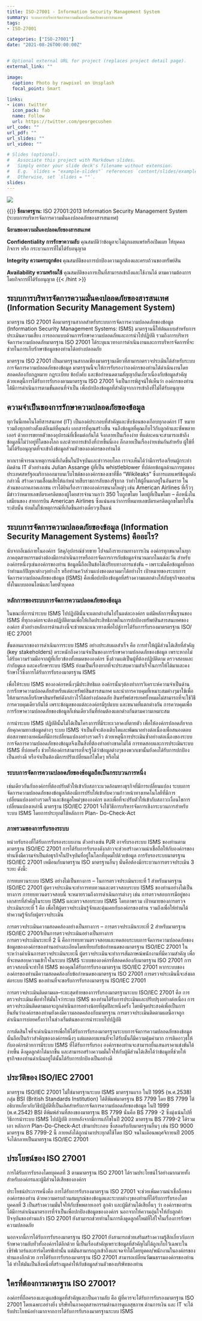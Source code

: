 ```yaml
---
title: ISO-27001 - Information Security Management System
summary: ระบบการบริหารจัดการความมั่นคงปลอดภัยของสารสนเทศ
tags:
- ISO-27001

categories: ["ISO-27001"]
date: "2021-08-26T00:00:00Z"


# Optional external URL for project (replaces project detail page).
external_link: ""

image:
  caption: Photo by rawpixel on Unsplash
  focal_point: Smart

links:
- icon: twitter
  icon_pack: fab
  name: Follow
  url: https://twitter.com/georgecushen
url_code: ""
url_pdf: ""
url_slides: ""
url_video: ""

# Slides (optional).
#   Associate this project with Markdown slides.
#   Simply enter your slide deck's filename without extension.
#   E.g. `slides = "example-slides"` references `content/slides/example-slides.md`.
#   Otherwise, set `slides = ""`.
slides: 
---
```

![](featured.png)

{{<hint success>}}
**ชื่อมาตรฐาน:** ISO 27001:2013 Information Security Management System (ระบบการบริหารจัดการความมั่นคงปลอดภัยของสารสนเทศ)

**นิยามของความมั่นคงปลอดภัยของสารสนเทศ**

**Confidentiality การรักษาความลับ**
คุณสมบัติว่าข้อมูลจะไม่ถูกเผยแพร่หรือเปิดเผย
ให้บุคคล กิจการ หรือ กระบวนการที่ไม่ได้รับอนุญาต

**Integrity ความครบถูกต้อง**
คุณสมบัติของการปกป้องความถูกต้องและครบถ้วนของทรัพย์สิน

**Availability ความพร้อมใช้**
คุณสมบัติของการเป็นที่สามารถเข้าถึงและใช้งานได้
ตามความต้องการ โดยกิจการที่ได้รับอนุญาต
{{< /hint >}}
## ระบบการบริหารจัดการความมั่นคงปลอดภัยของสารสนเทศ (Information Security Management System)

มาตรฐาน ISO 27001 คือมาตรฐานสากลสำหรับระบบการจัดการความปลอดภัยของข้อมูล (Information Security Management Systems: ISMS) มาตรฐานนี้ให้ต้นแบบสำหรับการประเมินความเสี่ยง การออกแบบด้านการรักษาความปลอดภัยและการนำไปปฏิบัติ รวมถึงการบริหารจัดการความปลอดภัยมาตรฐาน ISO 27001 ได้ระบุแนวทางการดำเนินงานและการบริหารจัดการที่จะช่วยในการเก็บรักษาข้อมูลของท่านได้อย่างปลอดภัย

มาตรฐาน ISO 27001 เป็นมาตรฐานสากลเพียงมาตรฐานเดียวที่สามารถตรวจประเมินได้สำหรับระบบการจัดการความปลอดภัยของข้อมูล มาตรฐานนี้จะให้การรับรองว่าองค์กรของท่านได้ดำเนินงานโดยสอดคล้องกับกฎหมาย กฎระเบียบ ข้อบังคับ และข้อกำหนดตามสัญญาอันเกี่ยวเนื่องกับข้อมูลสำคัญ ด้วยเหตุนี้การได้รับการรับรองตามมาตรฐาน ISO 27001 จึงเป็นการพิสูจน์ให้เห็นว่า องค์กรของท่านได้มีการดำเนินการตามขั้นตอนที่จำเป็น เพื่อปกป้องข้อมูลที่สำคัญจากการเข้าถึงที่ไม่ได้รับอนุญาต



## ความจำเป็นของการรักษาความปลอดภัยของข้อมูล

ทุกวันนี้เทคโนโลยีสารสนเทศ (IT) เป็นองค์ประกอบที่สำคัญและซับซ้อนของเกือบทุกองค์กร IT หมายรวมถึงทุกอย่างตั้งแต่อีเมล์ที่คุณส่ง เอกสารที่คุณสร้างขึ้น จนถึงข้อมูลที่คุณเก็บไว้กับลูกค้าและซัพพลายเออร์ ด้วยการขยายตัวของอุปกรณ์ที่เชื่อมต่อกันได้ จึงกลายเป็นเรื่องง่าย ที่แต่ละคนจะสามารถเข้าถึงข้อมูลนี้ไม่ว่าอยู่ที่ใดของโลก และด้วยการเข้าถึงที่ง่ายขึ้นนี่เอง ก็กลายเป็นเรื่องง่ายเช่นกันสำหรับ ผู้ใช้ที่ไม่ได้รับอนุญาตที่จะเข้าถึงข้อมูลส่วนตัวขององค์กรของท่านได้

หากเราพิจารณาเหตุการณ์ที่เกิดขึ้นในปัจจุบันและข่าวรอบโลก เราจะเห็นได้ว่ามีการร้องเรียนผู้กระทำผิดด้าน IT ตัวอย่างเช่น Julian Assange ผู้ที่เป็น whistleblower ที่ปล่อยข้อมูลด้านการทูตของประเทศสหรัฐอเมริกาออกมาบนเว็บไซต์ขององค์กรของเขาที่ชื่อ “Wikileaks” ซึ่งการเผยแพร่ข้อมูลดังกล่าวนี้ สร้างความเสื่อมเสียให้แก่หน่วยสืบราชการลับของรัฐบาล ว่าทำให้ผู้อื่นตกอยู่ในอันตราย ในส่วนของภาคภาคเอกชน เราได้ยินเรื่องราวขององค์กรขนาดใหญ่ๆ เช่น American Airlines ที่เร็วๆ มีข่าวว่าหมายเลขบัตรเครดิตของผู้โดยสารจำนวนกว่า 350 ใบถูกขโมย โดยผู้ที่เป็นขโมย – คือหนึ่งในเสมียนของ สายการบิน American Airlines ซึ่งแน่นอนว่าการที่หมายเลขบัตรเครดิตถูกขโมยไปในระดับนั้น ย่อมไม่ใช่เหตุการณ์ที่เกิดขึ้นอย่างเดี่ยวๆเป็นแน่

## **ระบบการจัดการความปลอดภัยของข้อมูล (Information Security Management Systems) คืออะไร?**

นับจากอีเมล์ภายในองค์กร วัสดุ/อุปกรณ์ช่วยขาย ไปจนถึงรายงานทางการเงิน องค์กรทุกขนาดในทุกภาคอุตสาหกรรมต่างต้องมีการดำเนินการหรือการจัดการการกับข้อมูลจำนวนมากในแต่ละวัน สำหรับองค์กรหนึ่งๆเช่นองค์กรของท่าน ข้อมูลนี้ถือเป็นข้อได้เปรียบทางการแข่งขัน – เพราะมันคือข้อมูลที่บอกว่าท่านแก้ปัญหาต่างๆอย่างไร หรือท่านคว้าส่วนแบ่งของตลาดมาได้อย่างไร เป้าหมายของระบบการจัดการความปลอดภัยของข้อมูล (ISMS) คือเพื่อปกป้องข้อมูลที่สร้างความแตกต่างให้กับธุรกิจของท่าน ทั้งในแบบออนไลน์และโดยตัวบุคคล

### **หลักการของระบบการจัดการความปลอดภัยของข้อมูล**

ในขณะที่การนำระบบ ISMS ไปปฏิบัตินั้นจะแตกต่างกันไปในแต่ละองค์กร แต่มีหลักการพื้นฐานของ ISMS ที่ทุกองค์กรจะต้องปฏิบัติตามเพื่อให้เกิดประสิทธิภาพในการปกป้องทรัพย์สินสารสนเทศขององค์กร ตัวอย่างหลักการด้านล่างนี้จะช่วยแนะแนวทางเพื่อไปสู่การได้รับการรับรองมาตรตรฐาน ISO/ IEC 27001

ขั้นตอนแรกของการดำเนินการระบบ ISMS อย่างประสบผลสำเร็จ คือ การทำให้ผู้มีส่วนได้เสียที่สำคัญ (key stakeholders) ตระหนักถึงความจำเป็นของการรักษาความปลอดภัยของข้อมูล เพราะหากไม่ได้รับความร่วมมือจากผู้ที่เกี่ยวข้องทั้งหมดขององค์กร ซึ่งล้วนแต่เป็นผู้ที่ต้องปฏิบัติตาม ตรวจสอบและกำกับดูแล และคงรักษาระบบ ISMS ย่อมเป็นเรื่องยากที่จะประสบความสำเร็จในการให้ได้มาและคงรักษาไว้ซึ่งการได้รับการรับรองมาตรฐาน ISMS

เพื่อให้ระบบ ISMS ขององค์กรหนึ่งๆมีประสิทธิผล องค์กรนั้นๆต้องทำการวิเคราะห์ความจำเป็นด้านการรักษาความปลอดภัยสำหรับแต่ละทรัพย์สินสารสนเทศ และนำการควบคุมที่เหมาะสมต่างๆมาใช้เพื่อให้สามารถเก็บรักษาสินทรัพย์ดังกล่าวไว้ได้อย่างปลอดภัย สินทรัพย์สารเทศทั้งหมดไม่สามารถที่จะใช้วิธีการควบคุมเดียวกันได้ เพราะข้อมูลของแต่ละองค์กรมีรูปแบบ และขนาดที่แตกต่างกัน การควบคุมเพื่อการรักษาความปลอดภัยของข้อมูลก็เช่นเดียวกันที่ย่อมต้องแตกต่างกันตามความเหมาะสม

การนำระบบ ISMS ปฏิบัตินั้นไม่ได้เป็นโครงการที่มีระยะเวลาคงที่ตายตัว เพื่อให้องค์กรปลอดภัยจากภัยคุกคามทางข้อมูลต่างๆ ระบบ ISMS จำเป็นที่จะต้องเติบโตและพัฒนาอย่างต่อเนื่องเพื่อสนองตอบต่อสภาพทางเทคนิคที่มีการเปลี่ยนแปลงอย่างรวดเร็ว ด้วยเหตุนี้การประเมินซ้ำอย่างต่อเนื่องของระบบการจัดการความปลอดภัยของข้อมูลจึงเป็นสิ่งที่ต้องทำอย่างขาดไม่ได้ การทดสอบและการประเมินระบบ ISMS ที่บ่อยครั้ง ช่วยให้องค์กรสามารถที่จะรู้ได้ว่าข้อมูลต่างๆของพวกเขานั้นยังคงได้รับการปกป้องเป็นอย่างดี หรือจำเป็นต้องมีการปรับเปลี่ยนแก้ไขใดๆ หรือไม่

### **ระบบการจัดการความปลอดภัยของข้อมูลถือเป็นกระบวนการหนึ่ง**

เช่นเดียวกันกับองค์กรที่ต้องปรับตัวให้เข้ากับสภาวะแวดล้อมทางธุรกิจที่มีการเปลี่ยนแปลง ระบบการจัดการความปลอดภัยของข้อมูลก็ต้องมีการปรับให้เข้ากับความก้าวหน้าทางเทคโนโลยีที่มีการเปลี่ยนแปลงอย่างรวดเร็วและข้อมูลใหม่ๆขององค์กร และเพื่อที่จะปรับตัวให้เข้ากับสภาวะเงื่อนไขการเปลี่ยนแปลงเหล่านี้ มาตรฐาน ISO/IEC 27001 จึงใช้วิธีการบริหารจัดการเชิงกระบวนการสำหรับระบบ ISMS โดยการประยุกต์ใช้หลักการ Plan- Do-Check-Act

### **ภาพรวมของการรับรองระบบ**

หน่วยรับรองที่ได้รับการรับรองระบบงาน ตัวอย่างเช่น PJR อาจรับรองระบบ ISMS ของท่านตามมาตรฐาน ISO/IEC 27001 การได้รับการรับรองดังกล่าวจะช่วยสร้างความน่าเชื่อถือให้กับองค์กรของท่านซึ่งมีความจำเป็นต่อธุรกิจในปัจจุบันที่อยู่ในโลกที่อุดมไปด้วยข้อมูล การรับรองระบบมาตรฐาน ISO/IEC 27001 เหมือนกับมาตรฐาน ISO มาตรฐานอื่นๆ นั่นคือต้องมีกระบวนการตรวจประเมิน 3 ระยะ ดังนี้:

การทบทวนระบบ ISMS อย่างไม่เป็นทางการ – ในการตรวจประเมินระยะที่ 1 สำหรับมาตรฐาน ISO/IEC 27001 ผู้ตรวจประเมินจะทำการทบทวนและตรวจสอบระบบ ISMS ของท่านอย่างไม่เป็นทางการ การทบทวนตรวจสอบนี้ จะหมายรวมถึงการดำเนินการต่างๆ เช่น การตรวจสอบการมีอยู่ของเอกสารที่สำคัญในระบบ ISMS และตรวจสอบระบบ ISMS โดยภาพรวม เป้าหมายของการตรวจประเมินระยะที่ 1 คือ เพื่อให้ผู้ตรวจประเมินรู้จักและคุ้นเคยกับองค์กรของท่าน รวมถึงเพื่อให้ท่านได้ทำความรู้จักกับผู้ตรวจประเมิน

การตรวจประเมินความสอดคล้องอย่างเป็นทางการ – การตรวจประเมินระยะที่ 2 สำหรับมาตรฐาน ISO/IEC 27001เป็นการตรวจประเมินอย่างเป็นทางการ  
การตรวจประเมินระยะที่ 2 นี้ คือการทบทวนตรวจสอบและทดสอบระบบการจัดการความปลอดภัยของข้อมูลขององค์กรของท่านอย่างละเอียดโดยเทียบกับข้อกำหนดของมาตรฐาน ISO/IEC 27001 ในระหว่างดำเนินการตรวจประเมินระยะนี้ ผู้ตรวจประเมินจะทำการสัมภาษณ์พนักงานที่มีความสำคัญ เพื่อที่จะทดสอบความเข้าใจในระบบ ISMS ระบบขององค์กรที่สอดคล้องกับมาตรฐาน ISO 27001 การตรวจสอบนี้จะทำให้ ISMS ของคุณได้รับการรับรองมาตรฐาน ISO/IEC 27001 หากระบบขององค์กรของท่านมีความสอดคล้องกับข้อกำหนดของมาตรฐาน ISO 27001 การตรวจประเมินนี้จะส่งผลต่อระบบ ISMS ของท่านที่จะขอรับการรับรองมาตรฐาน ISO/IEC 27001

การตรวจประเมินติดตามผล–ระยะสุดท้ายของการรับรองมาตรฐานระบบ ISO/IEC 27001 คือ การตรวจประเมินเพื่อทำให้มั่นใจว่าระบบ ISMS ของท่านได้รับการประเมินและปรับปรุงอย่างต่อเนื่อง การตรวจประเมินติดตามผลจะถูกดำเนินการอย่างน้อยที่สุดปีละหนึ่งครั้ง โดยมีจุดประสงค์เพื่อเป็นการยืนยันว่าองค์กรของท่านยังคงมีความลอดคล้องกับมาตรฐาน การตรวจประเมินติดตามผลนี้อาจถูกดำเนินการบ่อยครั้งกว่าในช่วงเริ่มต้นของการนำระบบไปปฏิบัติ

การตัดสินใจที่จะดำเนินการเพื่อให้ได้รับการรับรองมาตรฐานระบบการจัดการความปลอดภัยของข้อมูลนั้นถือเป็นก้าวสำคัญขององค์กรหนึ่งๆ แต่ผลตอบแทนที่จะได้รับนั้นก็มีความคุ้มค่ามาก การติดอาวุธให้กับองค์กรด้วยการมีระบบ ISMS ที่ได้รับการรับรอง องค์กรของท่านจะสามารถยื่นเสนอราคาแข่งขันได้ง่ายขึ้น ดึงดูดลูกค้าได้มากขึ้น และสามารถสร้างความมั่นใจให้กับผู้มีส่วนได้เสียได้ว่าข้อมูลที่ช่วยให้ธุรกิจของท่านดำเนินอยู่ได้นั้นได้รับการปกป้องเป็นอย่างดี

## **ประวัติของ ISO/IEC 27001**

มาตรฐาน ISO/IEC 27001 ไม่ใช่มาตรฐานระบบ ISMS มาตรฐานแรก ในปี 1995 (พ.ศ.2538) กลุ่ม BSI (British Standards Institution) ได้ตีพิมพ์มาตรฐาน BS 7799 โดย BS 7799 ได้อธิบายเกี่ยวกับวิธีปฏิบัติที่เป็นเลิศสำหรับการจัดการความปลอดภัยของข้อมูล ในปี 1999 (พ.ศ.2542) BSI ตีพิมพ์ส่วนที่สองของมาตรฐาน BS 7799 นั่นคือ BS 7799 -2 ซึ่งมุ่งเน้นไปที่วิธีการนำระบบ ISMS ไปปฏิบัติ ภายหลังจากมีการแก้ไขในปี 2002 มาตรฐาน BS 7799-2 ได้รวมเอา หลักการ Plan-Do-Check-Act เข้ามาประกอบ ซึ่งสอดรับกับมาตรฐานอื่นๆ เช่น ISO 9000 มาตรฐาน BS 7799-2 นี้ ภายหลังได้ถูกนำมาประยุกต์ใช้โดย ISO จนในเดือนพฤศจิกายนปี 2005 จึงได้กลายเป็นมาตรฐาน ISO/IEC 27001

## ประโยชน์ของ ISO 27001

การได้รับการรับรองโดยบุคคลที่ 3 ตามมาตรฐาน ISO 27001 ได้รวมประโยชน์ไว้อย่างมากมายทั้งสำหรับองค์กรและผู้มีส่วนได้เสียขององค์กร

ประโยชน์ประการหนึ่งคือ การได้รับการรับรองมาตรฐาน ISO 27001 จะช่วยเพิ่มความน่าเชื่อถือขององค์กรของท่าน ด้วยความครบถ้วนสมบูรณ์ของข้อมูลและระบบต่างๆของท่านที่ได้รับการรับรองโดยบุคคลที่ 3 เป็นสร้างความมั่นใจให้กับซัพพลายเออร์ ลูกค้า และผู้มีส่วนได้เสียอื่นๆ ว่า องค์กรของท่านได้มีการดำเนินมาตรการที่จำเป็นเพื่อปกป้องข้อมูลขององค์กร นอกจากให้ความอุ่นใจให้กับลูกค้าปัจจุบันของท่านแล้ว ISO 27001 ยังสามารถช่วยท่านในการดึงดูดลูกค้ใหม่ที่ใส่ใจในเรื่องการรักษาความปลอดภัย

นอกจากนี้การได้รับการรับรองมาตรฐาน ISO 27001 ยังสามารถช่วยเสริมสร้างความรู้สึกเกี่ยวกับการรักษาความลับทั่วทั้งองค์กรได้อีกด้วย นี้เป็นเรื่องสำคัญเพราะข้อมูลที่สำคัญไม่ได้ถูกเก็บไว้เฉพาะในเซิร์ฟเวอร์และฮาร์ดไดรฟ์เท่านั้น แต่มันสามารถถูกเข้าถึงและจดจำได้โดยบุคคล/พนักงานในองค์กรของท่านเองอีกด้วย การได้รับการรับรองมาตรฐาน ISO 27001 สามารถเปลี่ยนวัฒนธรรมองค์กรของท่านได้ ทำให้มันเป็นสิ่งหนึ่งที่สร้างมูลค่าให้กับข้อมูลส่วนตัวของบริษัทของท่าน

## ใครที่ต้องการมาตรฐาน ISO 27001?

องค์กรที่ถือครองและดูแลข้อมูลที่สำคัญและเป็นความลับ คือ ผู้ที่ควรจะได้รับการรับรองมาตรฐาน ISO 27001 โดยเฉพาะอย่างยิ่ง บริษัทในภาคอุตสาหกรรมด้านการดูแลสุขภาพ ด้านการเงิน และ IT จะได้รับประโยชน์อย่างมากจากการได้รับการรับรองมาตรฐานระบบ ISMS